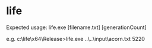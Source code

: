 # life

Expected usage:
life.exe [filename.txt] [generationCount]

e.g.
c:\life\x64\Release>life.exe ..\\..\\input\\acorn.txt 5220
